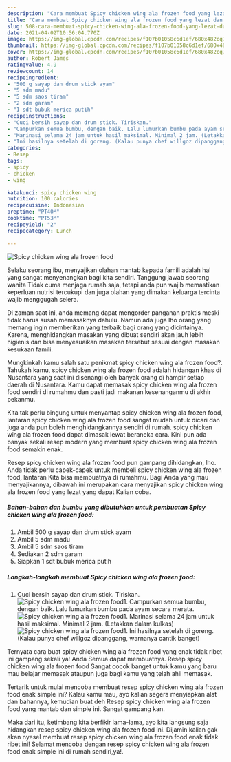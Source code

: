 ```yaml
---
description: "Cara membuat Spicy chicken wing ala frozen food yang lezat dan Mudah Dibuat"
title: "Cara membuat Spicy chicken wing ala frozen food yang lezat dan Mudah Dibuat"
slug: 508-cara-membuat-spicy-chicken-wing-ala-frozen-food-yang-lezat-dan-mudah-dibuat
date: 2021-04-02T10:56:04.770Z
image: https://img-global.cpcdn.com/recipes/f107b01058c6d1ef/680x482cq70/spicy-chicken-wing-ala-frozen-food-foto-resep-utama.jpg
thumbnail: https://img-global.cpcdn.com/recipes/f107b01058c6d1ef/680x482cq70/spicy-chicken-wing-ala-frozen-food-foto-resep-utama.jpg
cover: https://img-global.cpcdn.com/recipes/f107b01058c6d1ef/680x482cq70/spicy-chicken-wing-ala-frozen-food-foto-resep-utama.jpg
author: Robert James
ratingvalue: 4.9
reviewcount: 14
recipeingredient:
- "500 g sayap dan drum stick ayam"
- "5 sdm madu"
- "5 sdm saos tiram"
- "2 sdm garam"
- "1 sdt bubuk merica putih"
recipeinstructions:
- "Cuci bersih sayap dan drum stick. Tiriskan."
- "Campurkan semua bumbu, dengan baik. Lalu lumurkan bumbu pada ayam secara merata."
- "Marinasi selama 24 jam untuk hasil maksimal. Minimal 2 jam. (Letakkan dalam kulkas)"
- "Ini hasilnya setelah di goreng. (Kalau punya chef willgoz dipanggang, warnanya cantik banget)"
categories:
- Resep
tags:
- spicy
- chicken
- wing

katakunci: spicy chicken wing 
nutrition: 100 calories
recipecuisine: Indonesian
preptime: "PT40M"
cooktime: "PT53M"
recipeyield: "2"
recipecategory: Lunch

---
```



![Spicy chicken wing ala frozen food](https://img-global.cpcdn.com/recipes/f107b01058c6d1ef/680x482cq70/spicy-chicken-wing-ala-frozen-food-foto-resep-utama.jpg)

Selaku seorang ibu, menyajikan olahan mantab kepada famili adalah hal yang sangat menyenangkan bagi kita sendiri. Tanggung jawab seorang  wanita Tidak cuma menjaga rumah saja, tetapi anda pun wajib memastikan keperluan nutrisi tercukupi dan juga olahan yang dimakan keluarga tercinta wajib menggugah selera.

Di zaman  saat ini, anda memang dapat mengorder panganan praktis meski tidak harus susah memasaknya dahulu. Namun ada juga lho orang yang memang ingin memberikan yang terbaik bagi orang yang dicintainya. Karena, menghidangkan masakan yang dibuat sendiri akan jauh lebih higienis dan bisa menyesuaikan masakan tersebut sesuai dengan masakan kesukaan famili. 



Mungkinkah kamu salah satu penikmat spicy chicken wing ala frozen food?. Tahukah kamu, spicy chicken wing ala frozen food adalah hidangan khas di Nusantara yang saat ini disenangi oleh banyak orang di hampir setiap daerah di Nusantara. Kamu dapat memasak spicy chicken wing ala frozen food sendiri di rumahmu dan pasti jadi makanan kesenanganmu di akhir pekanmu.

Kita tak perlu bingung untuk menyantap spicy chicken wing ala frozen food, lantaran spicy chicken wing ala frozen food sangat mudah untuk dicari dan juga anda pun boleh menghidangkannya sendiri di rumah. spicy chicken wing ala frozen food dapat dimasak lewat beraneka cara. Kini pun ada banyak sekali resep modern yang membuat spicy chicken wing ala frozen food semakin enak.

Resep spicy chicken wing ala frozen food pun gampang dihidangkan, lho. Anda tidak perlu capek-capek untuk membeli spicy chicken wing ala frozen food, lantaran Kita bisa membuatnya di rumahmu. Bagi Anda yang mau menyajikannya, dibawah ini merupakan cara menyajikan spicy chicken wing ala frozen food yang lezat yang dapat Kalian coba.

<!--inarticleads1-->

##### Bahan-bahan dan bumbu yang dibutuhkan untuk pembuatan Spicy chicken wing ala frozen food:

1. Ambil 500 g sayap dan drum stick ayam
1. Ambil 5 sdm madu
1. Ambil 5 sdm saos tiram
1. Sediakan 2 sdm garam
1. Siapkan 1 sdt bubuk merica putih




<!--inarticleads2-->

##### Langkah-langkah membuat Spicy chicken wing ala frozen food:

1. Cuci bersih sayap dan drum stick. Tiriskan.
<img src="https://img-global.cpcdn.com/steps/727641ca98376a54/160x128cq70/spicy-chicken-wing-ala-frozen-food-langkah-memasak-1-foto.jpg" alt="Spicy chicken wing ala frozen food">1. Campurkan semua bumbu, dengan baik. Lalu lumurkan bumbu pada ayam secara merata.
<img src="https://img-global.cpcdn.com/steps/391131f78d55307f/160x128cq70/spicy-chicken-wing-ala-frozen-food-langkah-memasak-2-foto.jpg" alt="Spicy chicken wing ala frozen food">1. Marinasi selama 24 jam untuk hasil maksimal. Minimal 2 jam. (Letakkan dalam kulkas)
<img src="https://img-global.cpcdn.com/steps/af1960e65295b42b/160x128cq70/spicy-chicken-wing-ala-frozen-food-langkah-memasak-3-foto.jpg" alt="Spicy chicken wing ala frozen food">1. Ini hasilnya setelah di goreng. (Kalau punya chef willgoz dipanggang, warnanya cantik banget)




Ternyata cara buat spicy chicken wing ala frozen food yang enak tidak ribet ini gampang sekali ya! Anda Semua dapat membuatnya. Resep spicy chicken wing ala frozen food Sangat cocok banget untuk kamu yang baru mau belajar memasak ataupun juga bagi kamu yang telah ahli memasak.

Tertarik untuk mulai mencoba membuat resep spicy chicken wing ala frozen food enak simple ini? Kalau kamu mau, ayo kalian segera menyiapkan alat dan bahannya, kemudian buat deh Resep spicy chicken wing ala frozen food yang mantab dan simple ini. Sangat gampang kan. 

Maka dari itu, ketimbang kita berfikir lama-lama, ayo kita langsung saja hidangkan resep spicy chicken wing ala frozen food ini. Dijamin kalian gak akan nyesel membuat resep spicy chicken wing ala frozen food enak tidak ribet ini! Selamat mencoba dengan resep spicy chicken wing ala frozen food enak simple ini di rumah sendiri,ya!.

